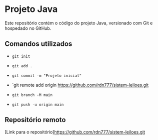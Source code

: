 # Projeto Java

Este repositório contém o código do projeto Java, versionado com Git e hospedado no GitHub.

## Comandos utilizados

- `git init`
- `git add .`
- `git commit -m "Projeto inicial"`
- `git remote add origin https://github.com/rdn777/sistem-leiloes.git

- `git branch -M main`
- `git push -u origin main`

## Repositório remoto

[Link para o repositório]https://github.com/rdn777/sistem-leiloes.git
